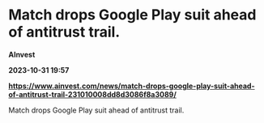 # Match drops Google Play suit ahead of antitrust trail.
**AInvest**

**2023-10-31 19:57**

**https://www.ainvest.com/news/match-drops-google-play-suit-ahead-of-antitrust-trail-231010008dd8d3086f8a3089/**

Match drops Google Play suit ahead of antitrust trail.